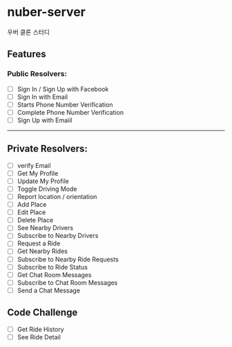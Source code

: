 # nuber-server
우버 클론 스터디


## Features

### Public Resolvers:

- [ ] Sign In / Sign Up with Facebook
- [ ] Sign In with Email
- [ ] Starts Phone Number Verification
- [ ] Complete Phone Number Verification
- [ ] Sign Up with Emaiil
---

## Private Resolvers:

- [ ] verify Email
- [ ] Get My Profile
- [ ] Update My Profile
- [ ] Toggle Driving Mode
- [ ] Report location / orientation
- [ ] Add Place
- [ ] Edit Place
- [ ] Delete Place
- [ ] See Nearby Drivers
- [ ] Subscribe to Nearby Drivers
- [ ] Request a Ride
- [ ] Get Nearby Rides
- [ ] Subscribe to Nearby Ride Requests
- [ ] Subscribe to Ride Status
- [ ] Get Chat Room Messages
- [ ] Subscribe to Chat Room Messages
- [ ] Send a Chat Message

## Code Challenge

- [ ] Get Ride History
- [ ] See Ride Detail